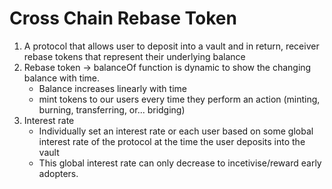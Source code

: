 # Cross Chain Rebase Token

1. A protocol that allows user to deposit into a vault and in return, receiver rebase tokens that represent their underlying balance
2. Rebase token -> balanceOf function is dynamic to show the changing balance with time.
   - Balance increases linearly with time
   - mint tokens to our users every time they perform an action (minting, burning, transferring, or... bridging)
3. Interest rate
   - Individually set an interest rate or each user based on some global interest rate of the protocol at the time the user deposits into the vault
   - This global interest rate can only decrease to incetivise/reward early adopters.
